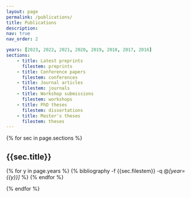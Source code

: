 ```yaml
---
layout: page
permalink: /publications/
title: Publications
description: 
nav: true
nav_order: 2

years: [2023, 2022, 2021, 2020, 2019, 2018, 2017, 2016]
sections:
    - title: Latest preprints
      filestem: preprints
    - title: Conference papers
      filestem: conferences
    - title: Journal articles
      filestem: journals
    - title: Workshop submissions
      filestem: workshops
    - title: PhD theses
      filestem: dissertations
    - title: Master's theses
      filestem: theses
---
```

{% for sec in page.sections %}
<br>
<div class="publications">

## {{sec.title}}
{% for y in page.years %}
    {% bibliography -f {{sec.filestem}} -q @*[year={{y}}]* %}
{% endfor %}
</div>
{% endfor %}
